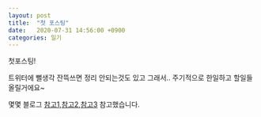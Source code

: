 ```yaml
---
layout: post
title:  "첫 포스팅"
date:   2020-07-31 14:56:00 +0900 
categories: 일기
---
```

첫포스팅!

트위터에 뻘생각 잔뜩쓰면 정리 안되는것도 있고 그래서..
주기적으로 한일하고 할일들 올릴거에요~

몇몇 블로그 [참고1],[참고2],[참고3] 참고했습니다.


[참고1]: https://zoomkoding.github.io/gitblog/2019/08/15/git-blog-1.html
[참고2]:   https://ehyun0128.github.io/
[참고3]: https://imreplay.com/blogging/minimal-mistakes-%ED%85%8C%EB%A7%88%EB%A5%BC-%EC%9D%B4%EC%9A%A9%ED%95%B4-githubio-%EB%B8%94%EB%A1%9C%EA%B7%B8-%EA%B5%AC%EC%B6%95%ED%95%98%EA%B8%B0/

